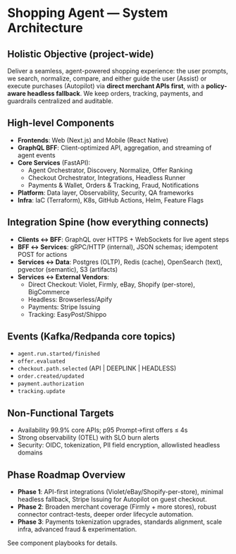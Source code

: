 # Shopping Agent — System Architecture

## Holistic Objective (project-wide)
Deliver a seamless, agent-powered shopping experience: the user prompts, we search, normalize, compare, and either guide the user (Assist) or execute purchases (Autopilot) via **direct merchant APIs first**, with a **policy-aware headless fallback**. We keep orders, tracking, payments, and guardrails centralized and auditable.

## High-level Components
- **Frontends**: Web (Next.js) and Mobile (React Native)
- **GraphQL BFF**: Client-optimized API, aggregation, and streaming of agent events
- **Core Services** (FastAPI):
  - Agent Orchestrator, Discovery, Normalize, Offer Ranking
  - Checkout Orchestrator, Integrations, Headless Runner
  - Payments & Wallet, Orders & Tracking, Fraud, Notifications
- **Platform**: Data layer, Observability, Security, QA frameworks
- **Infra**: IaC (Terraform), K8s, GitHub Actions, Helm, Feature Flags

## Integration Spine (how everything connects)
- **Clients ↔ BFF**: GraphQL over HTTPS + WebSockets for live agent steps
- **BFF ↔ Services**: gRPC/HTTP (internal), JSON schemas; idempotent POST for actions
- **Services ↔ Data**: Postgres (OLTP), Redis (cache), OpenSearch (text), pgvector (semantic), S3 (artifacts)
- **Services ↔ External Vendors**:
  - Direct Checkout: Violet, Firmly, eBay, Shopify (per-store), BigCommerce
  - Headless: Browserless/Apify
  - Payments: Stripe Issuing
  - Tracking: EasyPost/Shippo

## Events (Kafka/Redpanda core topics)
- `agent.run.started/finished`
- `offer.evaluated`
- `checkout.path.selected` (API | DEEPLINK | HEADLESS)
- `order.created/updated`
- `payment.authorization`
- `tracking.update`

## Non-Functional Targets
- Availability 99.9% core APIs; p95 Prompt→first offers ≤ 4s
- Strong observability (OTEL) with SLO burn alerts
- Security: OIDC, tokenization, PII field encryption, allowlisted headless domains

## Phase Roadmap Overview
- **Phase 1**: API-first integrations (Violet/eBay/Shopify-per-store), minimal headless fallback, Stripe Issuing for Autopilot on guest checkout.
- **Phase 2**: Broaden merchant coverage (Firmly + more stores), robust connector contract-tests, deeper order lifecycle automation.
- **Phase 3**: Payments tokenization upgrades, standards alignment, scale infra, advanced fraud & experimentation.

See component playbooks for details.